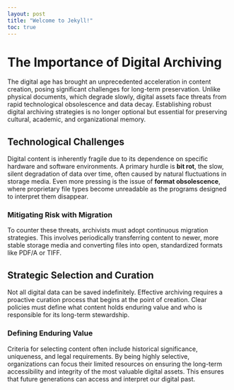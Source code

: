 ```yaml
---
layout: post
title: "Welcome to Jekyll!"
toc: true
---
```


# The Importance of Digital Archiving

The digital age has brought an unprecedented acceleration in content creation, posing significant challenges for long-term preservation. Unlike physical documents, which degrade slowly, digital assets face threats from rapid technological obsolescence and data decay. Establishing robust digital archiving strategies is no longer optional but essential for preserving cultural, academic, and organizational memory.

## Technological Challenges

Digital content is inherently fragile due to its dependence on specific hardware and software environments. A primary hurdle is **bit rot**, the slow, silent degradation of data over time, often caused by natural fluctuations in storage media. Even more pressing is the issue of **format obsolescence**, where proprietary file types become unreadable as the programs designed to interpret them disappear.

### Mitigating Risk with Migration

To counter these threats, archivists must adopt continuous migration strategies. This involves periodically transferring content to newer, more stable storage media and converting files into open, standardized formats like PDF/A or TIFF.

## Strategic Selection and Curation

Not all digital data can be saved indefinitely. Effective archiving requires a proactive curation process that begins at the point of creation. Clear policies must define what content holds enduring value and who is responsible for its long-term stewardship.

### Defining Enduring Value

Criteria for selecting content often include historical significance, uniqueness, and legal requirements. By being highly selective, organizations can focus their limited resources on ensuring the long-term accessibility and integrity of the most valuable digital assets. This ensures that future generations can access and interpret our digital past.
